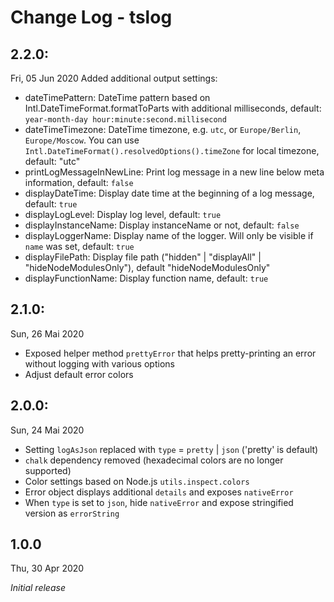 # Change Log - tslog

## 2.2.0: 
Fri, 05 Jun 2020
Added additional output settings: 
* dateTimePattern: DateTime pattern based on Intl.DateTimeFormat.formatToParts with additional milliseconds, default: `year-month-day hour:minute:second.millisecond`
* dateTimeTimezone: DateTime timezone, e.g. `utc`, or `Europe/Berlin`, `Europe/Moscow`. You can use `Intl.DateTimeFormat().resolvedOptions().timeZone` for local timezone, default: "utc"
* printLogMessageInNewLine: Print log message in a new line below meta information, default: `false`
* displayDateTime: Display date time at the beginning of a log message, default: `true`
* displayLogLevel: Display log level, default: `true`
* displayInstanceName: Display instanceName or not, default: `false`
* displayLoggerName: Display name of the logger. Will only be visible if `name` was set, default: `true`
* displayFilePath: Display file path ("hidden" | "displayAll" | "hideNodeModulesOnly"), default "hideNodeModulesOnly"
* displayFunctionName: Display function name, default: `true`

## 2.1.0: 
Sun, 26 Mai 2020
- Exposed helper method `prettyError` that helps pretty-printing an error without logging with various options 
- Adjust default error colors

## 2.0.0: 
Sun, 24 Mai 2020
- Setting `logAsJson` replaced with `type` = `pretty` | `json` ('pretty' is default)
- `chalk` dependency removed (hexadecimal colors are no longer supported)
- Color settings based on Node.js `utils.inspect.colors` 
- Error object displays additional `details` and exposes `nativeError`
- When `type` is set to `json`, hide `nativeError` and expose stringified version as `errorString`

## 1.0.0
Thu, 30 Apr 2020

*Initial release*

